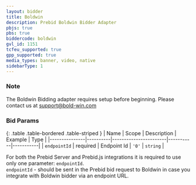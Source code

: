 ```yaml
---
layout: bidder
title: Boldwin
description: Prebid Boldwin Bidder Adapter
pbjs: true
pbs: true
biddercode: boldwin
gvl_id: 1151
tcfeu_supported: true
gpp_supported: true
media_types: banner, video, native
sidebarType: 1
---
```


### Note

The Boldwin Bidding adapter requires setup before beginning. Please contact us at <support@bold-win.com>

### Bid Params

{: .table .table-bordered .table-striped }
| Name          | Scope    | Description           | Example   | Type      |
|---------------|----------|-----------------------|-----------|-----------|
| `endpointId`  | required | Endpoint Id | `'0'`        | `string` |

For both the Prebid Server and Prebid.js integrations it is required to use only one parameter: `endpointId`.  
`endpointId` - should be sent in the Prebid bid request to Boldwin in case you integrate with Boldwin bidder via an endpoint URL.
